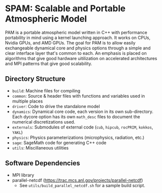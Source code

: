 # SPAM: Scalable and Portable Atmospheric Model

PAM is a portable atmospheric model written in C++ with performance portability in mind using a kernel launching approach. It works on CPUs, Nvidia GPUs, and AMD GPUs. The goal for PAM is to allow easily exchangeable dynamical core and physics options through a simple and clear interface layer that's common to each. An emphasis is placed on algorithms that give good hardware uitilization on accelerated architectures and MPI patterns that give good scalability.

## Directory Structure

* `build`: Machine files for compiling
* `common`: Source & header files with functions and variables used in multiple places
* `driver`: Code to drive the standalone model
* `dynamics`: Dynamical core code, each version in its own sub-directory. Each dycore option has its own `math_desc` files to document the numerical discretizations used.
* `externals`: Submodules of external code (`cub`, `hipcub`, `rocPRIM`, `kokkos`, `YAKL`)
* `physics`: Physics parameterizations (microphysics, radiation, etc.)
* `sage`: SageMath code for generating C++ code
* `utils`: Miscillaneous utilities

## Software Dependencies
* MPI library
* parallel-netcdf (https://trac.mcs.anl.gov/projects/parallel-netcdf)
  * See `utils/build_parallel_netcdf.sh` for a sample build script.
